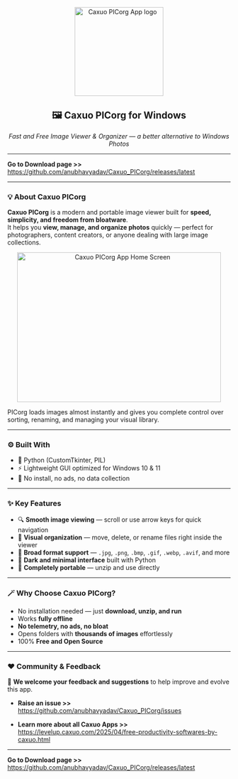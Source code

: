 <p align="center">
  <img width="200" alt="Caxuo PICorg App logo" src="https://github.com/user-attachments/assets/318631ba-0b41-4e6d-83a6-14cccf7bc234" />
</p>

<h2 align="center">🖼️ Caxuo PICorg for Windows</h2>

<p align="center">
  <em>Fast and Free Image Viewer & Organizer — a better alternative to Windows Photos</em>
</p>

---

**Go to Download page >>** https://github.com/anubhavyadav/Caxuo_PICorg/releases/latest

---

### 💡 About Caxuo PICorg

**Caxuo PICorg** is a modern and portable image viewer built for **speed, simplicity, and freedom from bloatware**.  
It helps you **view, manage, and organize photos** quickly — perfect for photographers, content creators, or anyone dealing with large image collections.

<p align="center">
  <img width="460" height="337" alt="Caxuo PICorg App Home Screen" src="https://github.com/user-attachments/assets/a0dab46d-5fd4-4475-bbfe-034520dce369"/>
</p>

PICorg loads images almost instantly and gives you complete control over sorting, renaming, and managing your visual library.

---

### ⚙️ Built With
- 🐍 Python (CustomTkinter, PIL)
- ⚡ Lightweight GUI optimized for Windows 10 & 11
- 🚫 No install, no ads, no data collection

---

### ✨ Key Features
- 🔍 **Smooth image viewing** — scroll or use arrow keys for quick navigation  
- 🧹 **Visual organization** — move, delete, or rename files right inside the viewer  
- 📁 **Broad format support** — `.jpg`, `.png`, `.bmp`, `.gif`, `.webp`, `.avif`, and more  
- 🎨 **Dark and minimal interface** built with Python  
- 💾 **Completely portable** — unzip and use directly  

---

### 🪄 Why Choose Caxuo PICorg?
- No installation needed — just **download, unzip, and run**
- Works **fully offline**
- **No telemetry, no ads, no bloat**
- Opens folders with **thousands of images** effortlessly
- 100% **Free and Open Source**

---

### ❤️ Community & Feedback

📣 **We welcome your feedback and suggestions** to help improve and evolve this app.

- **Raise an issue >>** https://github.com/anubhavyadav/Caxuo_PICorg/issues

- **Learn more about all Caxuo Apps >>** https://levelup.caxuo.com/2025/04/free-productivity-softwares-by-caxuo.html

---

**Go to Download page >>** https://github.com/anubhavyadav/Caxuo_PICorg/releases/latest
